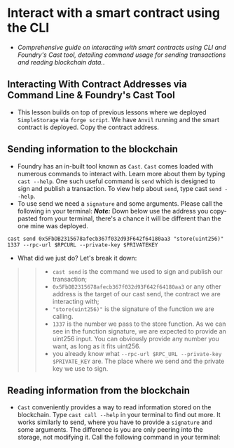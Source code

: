 # Interact with a smart contract using the CLI
- *Comprehensive guide on interacting with smart contracts using CLI and Foundry's Cast tool, detailing command usage for sending transactions and reading blockchain data.*.

## Interacting With Contract Addresses via Command Line & Foundry's Cast Tool
- This lesson builds on top of previous lessons where we deployed `SimpleStorage` via `forge script`. We have `Anvil` running and the smart contract is deployed. Copy the contract address.

## Sending information to the blockchain
- Foundry has an in-built tool known as `Cast`. `Cast` comes loaded with numerous commands to interact with. Learn more about them by typing `cast --help`. One such useful command is `send` which is designed to sign and publish a transaction. To view help about `send`, type cast `send --help`.
- To use send we need a `signature` and some arguments. Please call the following in your terminal: ***Note:*** Down below use the address you copy-pasted from your terminal, there's a chance it will be different than the one mine was deployed. 
```
cast send 0x5FbDB2315678afecb367f032d93F642f64180aa3 "store(uint256)" 1337 --rpc-url $RPCURL --private-key $PRIVATEKEY
```

- What did we just do? Let's break it down:

>> - `cast send` is the command we used to sign and publish our transaction;
>> - `0x5FbDB2315678afecb367f032d93F642f64180aa3` or any other address is the target of our cast send, the contract we are interacting with;
>> - `"store(uint256)"` is the signature of the function we are calling.
>> - `1337` is the number we pass to the store function. As we can see in the function signature, we are expected to provide an uint256 input. You can obviously provide any number you want, as long as it fits uint256.
>> - you already know what `--rpc-url $RPC_URL --private-key $PRIVATE_KEY` are. The place where we send and the private key we use to sign.

## Reading information from the blockchain
- `Cast` conveniently provides a way to read information stored on the blockchain. Type `cast call --help` in your terminal to find out more. It works similarly to send, where you have to provide a `signature` and some arguments. The difference is you are only peering into the storage, not modifying it. Call the following command in your terminal:
